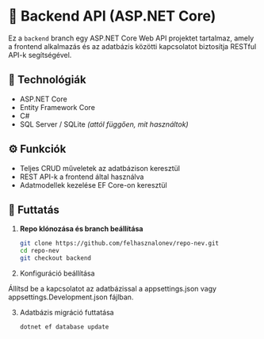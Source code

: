 # 🧴 Backend API (ASP.NET Core)

Ez a `backend` branch egy ASP.NET Core Web API projektet tartalmaz, amely a frontend alkalmazás és az adatbázis közötti kapcsolatot biztosítja RESTful API-k segítségével.

## 🔧 Technológiák

- ASP.NET Core
- Entity Framework Core
- C#
- SQL Server / SQLite *(attól függően, mit használtok)*

## ⚙️ Funkciók

- Teljes CRUD műveletek az adatbázison keresztül
- REST API-k a frontend által használva
- Adatmodellek kezelése EF Core-on keresztül

## 🔌 Futtatás

1. **Repo klónozása és branch beállítása**
   ```bash
   git clone https://github.com/felhasznalonev/repo-nev.git
   cd repo-nev
   git checkout backend
   ```
2. Konfiguráció beállítása

Állítsd be a kapcsolatot az adatbázissal a appsettings.json vagy appsettings.Development.json fájlban.

3. Adatbázis migráció futtatása
   ```bash
   dotnet ef database update
   ```
